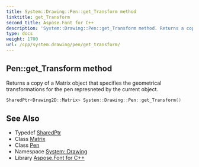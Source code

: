 ```yaml
---
title: System::Drawing::Pen::get_Transform method
linktitle: get_Transform
second_title: Aspose.Font for C++
description: 'System::Drawing::Pen::get_Transform method. Returns a copy of a Matrix object that specifies the geometrical transformations for the pen represneted by the current object in C++.'
type: docs
weight: 1700
url: /cpp/system.drawing/pen/get_transform/
---
```

## Pen::get_Transform method


Returns a copy of a Matrix object that specifies the geometrical transformations for the pen represneted by the current object.

```cpp
SharedPtr<Drawing2D::Matrix> System::Drawing::Pen::get_Transform()
```

## See Also

* Typedef [SharedPtr](../../../system/sharedptr/)
* Class [Matrix](../../../system.drawing.drawing2d/matrix/)
* Class [Pen](../)
* Namespace [System::Drawing](../../)
* Library [Aspose.Font for C++](../../../)
